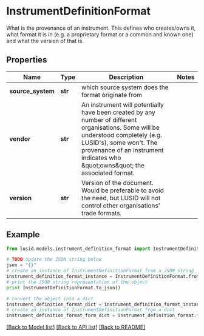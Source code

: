 # InstrumentDefinitionFormat

What is the provenance of an instrument. This defines who creates/owns it, what format it is in (e.g. a proprietary format or a common and known one)              and what the version of that is.

## Properties
Name | Type | Description | Notes
------------ | ------------- | ------------- | -------------
**source_system** | **str** | which source system does the format originate from | 
**vendor** | **str** | An instrument will potentially have been created by any number of different organisations. Some will be understood completely (e.g. LUSID&#39;s), some won&#39;t.              The provenance of an instrument indicates who \&quot;owns\&quot; the associated format. | 
**version** | **str** | Version of the document. Would be preferable to avoid the need, but LUSID will not control other organisations&#39; trade formats. | 

## Example

```python
from lusid.models.instrument_definition_format import InstrumentDefinitionFormat

# TODO update the JSON string below
json = "{}"
# create an instance of InstrumentDefinitionFormat from a JSON string
instrument_definition_format_instance = InstrumentDefinitionFormat.from_json(json)
# print the JSON string representation of the object
print InstrumentDefinitionFormat.to_json()

# convert the object into a dict
instrument_definition_format_dict = instrument_definition_format_instance.to_dict()
# create an instance of InstrumentDefinitionFormat from a dict
instrument_definition_format_form_dict = instrument_definition_format.from_dict(instrument_definition_format_dict)
```
[[Back to Model list]](../README.md#documentation-for-models) [[Back to API list]](../README.md#documentation-for-api-endpoints) [[Back to README]](../README.md)


